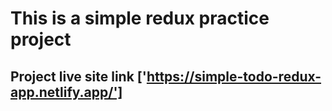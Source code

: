 # This is a simple redux practice project
## Project live site link ['https://simple-todo-redux-app.netlify.app/']
